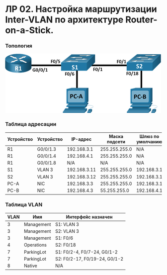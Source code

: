 # ЛP 02. Настройка маршрутизации Inter-VLAN по архитектуре Router-on-a-Stick.

### 	Топология
![](https://github.com/sag81/otus-networks/blob/master/labs/02/schema.png)

### Таблица адресации
Устройство | Устройство | IP-адрес      | Маска подсети | Шлюз по умолчанию
---------- | ---------- | ------------- | ------------- | -------------
R1	       | G0/0/1.3	| 192.168.3.1	| 255.255.255.0	| N/A
R1	       | G0/0/1.4	| 192.168.4.1	| 255.255.255.0	| N/A
R1	       | G0/0/1.8	| N/A	        | N/A	        | N/A
S1	       | VLAN 3	    | 192.168.3.11	| 255.255.255.0	| 192.168.3.1
S2	       | VLAN 3	    | 192.168.3.12	| 255.255.255.0	| 192.168.3.1
PC-A	   | NIC	    | 192.168.3.3	| 255.255.255.0	| 192.168.3.1
PC-B	   | NIC	    | 192.168.4.3	| 55.255.255.0	| 192.168.4.1

### Таблица VLAN
VLAN  | Имя        | Интерфейс назначен
----- | ---------  | ------------------------------- 
3     |	Management | S1: VLAN 3
3     | Management | S2: VLAN 3
3     | Management | S1: F0/6
4	  | Operations | S2: F0/18
7	  | ParkingLot | S1: F0/2-4, F0/7-24, G0/1-2 
7     | ParkingLot | S2: F0/2-17, F0/19-24, G0/1-2 
8	  | Native	   | N/A 
